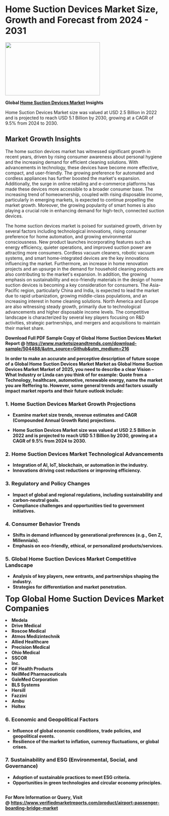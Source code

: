 <H1>Home Suction Devices Market Size, Growth and Forecast from 2024 - 2031</H1><img class="aligncenter size-medium wp-image-584254" src="https://thirdeyenews.in/wp-content/uploads/2024/09/Global-Market-Research-300x168.jpeg" alt="" width="300" height="168" /><p><strong>Global&nbsp;<a href="https://www.marketsizeandtrends.com/download-sample/504488/&amp;utm_source=Github&utm_medium=216">Home Suction Devices Market</a> Insights</strong></p><p>Home Suction Devices Market size was valued at USD 2.5 Billion in 2022 and is projected to reach USD 5.1 Billion by 2030, growing at a CAGR of 9.5% from 2024 to 2030.</p><p><h2>Market Growth Insights</h2> <p>The home suction devices market has witnessed significant growth in recent years, driven by rising consumer awareness about personal hygiene and the increasing demand for efficient cleaning solutions. With advancements in technology, these devices have become more effective, compact, and user-friendly. The growing preference for automated and cordless appliances has further boosted the market's expansion. Additionally, the surge in online retailing and e-commerce platforms has made these devices more accessible to a broader consumer base. The increasing trend of homeownership, coupled with rising disposable income, particularly in emerging markets, is expected to continue propelling the market growth. Moreover, the growing popularity of smart homes is also playing a crucial role in enhancing demand for high-tech, connected suction devices.</p> <p><strong></strong></p> <p>The home suction devices market is poised for sustained growth, driven by several factors including technological innovations, rising consumer preference for home automation, and growing environmental consciousness. New product launches incorporating features such as energy efficiency, quieter operations, and improved suction power are attracting more consumers. Cordless vacuum cleaners, robotic vacuum systems, and smart home-integrated devices are the key innovations influencing the market. Furthermore, an increase in home renovation projects and an upsurge in the demand for household cleaning products are also contributing to the market's expansion. In addition, the growing emphasis on sustainability and eco-friendly materials in the design of home suction devices is becoming a key consideration for consumers. The Asia-Pacific region, particularly China and India, is expected to lead the market due to rapid urbanization, growing middle-class populations, and an increasing interest in home cleaning solutions. North America and Europe are also witnessing steady growth, primarily due to technological advancements and higher disposable income levels. The competitive landscape is characterized by several key players focusing on R&D activities, strategic partnerships, and mergers and acquisitions to maintain their market share. <p><strong></p><p><span class=""><strong>Download Full PDF Sample Copy of Global Home Suction Devices Market Report</strong> @ <a href="https://www.marketsizeandtrends.com/download-sample/504488/&amp;utm_source=Github&utm_medium=216" target="_blank">https://www.marketsizeandtrends.com/download-sample/504488/&amp;utm_source=Github&utm_medium=216</a></span></p><p>In order to make an accurate and perceptive description of future scope of a Global&nbsp;Home Suction Devices Market Market as Global&nbsp;Home Suction Devices Market Market of 2025, you need to describe a clear Vision &ndash; What Industry or Linda can you think of for example: Quote from a Technology, healthcare, automotive, renewable energy, name the market you are Reffering to. However, some general trends and factors usually impact market reports and their future outlook include:</p><h3>1.&nbsp;<strong>Home Suction Devices Market Growth Projections</strong></h3><ul><li>Examine market size trends, revenue estimates and CAGR (Compounded Annual Growth Rate) projections.</li><li><p>Home Suction Devices Market size was valued at USD 2.5 Billion in 2022 and is projected to reach USD 5.1 Billion by 2030, growing at a CAGR of 9.5% from 2024 to 2030.</p></li></ul><h3>2.&nbsp;<strong>Home Suction Devices Market Technological Advancements</strong></h3><ul><li>Integration of AI, IoT, blockchain, or automation in the industry.</li><li>Innovations driving cost reductions or improving efficiency.</li></ul><h3>3.&nbsp;<strong>Regulatory and Policy Changes</strong></h3><ul><li>Impact of global and regional regulations, including sustainability and carbon-neutral goals.</li><li>Compliance challenges and opportunities tied to government initiatives.</li></ul><h3>4.&nbsp;<strong>Consumer Behavior Trends</strong></h3><ul><li>Shifts in demand influenced by generational preferences (e.g., Gen Z, Millennials).</li><li>Emphasis on eco-friendly, ethical, or personalized products/services.</li></ul><h3>5.&nbsp;<strong>Global Home Suction Devices Market Competitive Landscape</strong></h3><ul><li>Analysis of key players, new entrants, and partnerships shaping the industry.</li><li>Strategies for differentiation and market penetration.</li></ul><p data-pm-slice="1 1 []"><span style="color: inherit; font-family: inherit; font-size: 25px;">Top Global Home Suction Devices Market Companies</span></p><div class="" data-test-id=""><p><li>Medela</li><li> Drive Medical</li><li> Roscoe Medical</li><li> Atmos Medizintechnik</li><li> Allied Healthcare</li><li> Precision Medical</li><li> Ohio Medical</li><li> SSCOR</li><li> Inc.</li><li> GF Health Products</li><li> NeilMed Pharmaceuticals</li><li> GaleMed Corporation</li><li> BLS Systems</li><li> Hersill</li><li> Fazzini</li><li> Ambu</li><li> Holtex</li></p></div><h3>6.&nbsp;<strong>Economic and Geopolitical Factors</strong></h3><ul><li>Influence of global economic conditions, trade policies, and geopolitical events.</li><li>Resilience of the market to inflation, currency fluctuations, or global crises.</li></ul><h3>7.&nbsp;<strong>Sustainability and ESG (Environmental, Social, and Governance)</strong></h3><ul><li>Adoption of sustainable practices to meet ESG criteria.</li><li>Opportunities in green technologies and circular economy principles.</li></ul><h2><strong style="font-size: 14px;">For More Information or Query, Visit @&nbsp;</strong><a style="background-color: #ffffff; font-size: 14px;" href="https://www.marketsizeandtrends.com/report/home-suction-devices-market/" target="_blank">https://www.verifiedmarketreports.com/product/airport-passenger-boarding-bridge-market</a></h2>
